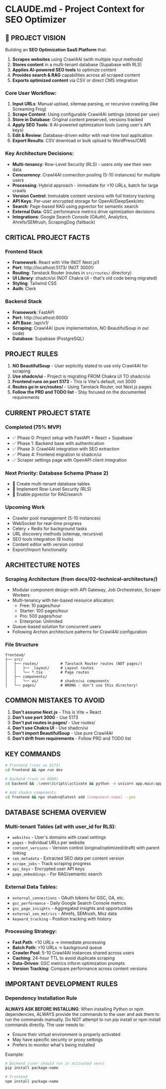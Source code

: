 # CLAUDE.md - Project Context for SEO Optimizer

## 🎯 PROJECT VISION

Building an **SEO Optimization SaaS Platform** that:
1. **Scrapes websites** using Crawl4AI (with multiple input methods)
2. **Stores content** in a multi-tenant database (Supabase with RLS)
3. **Applies AI-powered SEO tools** to optimize content
4. **Provides search & RAG** capabilities across all scraped content
5. **Exports optimized content** via CSV or direct CMS integration

### Core User Workflow:
1. **Input URLs**: Manual upload, sitemap parsing, or recursive crawling (like Screaming Frog)
2. **Scrape Content**: Using configurable Crawl4AI settings (stored per user)
3. **Store in Database**: Original content preserved, versions tracked
4. **Apply SEO Tools**: 8 AI-powered optimization tools (using user's API keys)
5. **Edit & Review**: Database-driven editor with real-time tool application
6. **Export Results**: CSV download or bulk upload to WordPress/CMS

### Key Architecture Decisions:
- **Multi-tenancy**: Row-Level Security (RLS) - users only see their own data
- **Concurrency**: Crawl4AI connection pooling (5-10 instances) for multiple users
- **Processing**: Hybrid approach - immediate for <10 URLs, batch for large crawls
- **Version Control**: Immutable content versions with full history tracking
- **API Keys**: Per-user encrypted storage for OpenAI/DeepSeek/etc
- **Search**: Page-based RAG using pgvector for semantic search
- **External Data**: GSC performance metrics drive optimization decisions
- **Integrations**: Google Search Console (OAuth), Analytics, Ahrefs/SEMrush, ScrapingDog (fallback)

## CRITICAL PROJECT FACTS

### Frontend Stack
- **Framework**: React with Vite (NOT Next.js!)
- **Port**: http://localhost:5173/ (NOT 3000!)
- **Routing**: Tanstack Router (routes in `src/routes/` directory)
- **UI Library**: shadcn/ui (NOT Chakra UI - that's old code being migrated)
- **Styling**: Tailwind CSS
- **Auth**: Clerk

### Backend Stack
- **Framework**: FastAPI
- **Port**: http://localhost:8000/
- **API Base**: /api/v1/
- **Scraping**: Crawl4AI (pure implementation, NO BeautifulSoup in our code)
- **Database**: Supabase (PostgreSQL)

## PROJECT RULES

1. **NO BeautifulSoup** - User explicitly stated to use only Crawl4AI for scraping
2. **Use shadcn/ui** - Project is migrating FROM Chakra UI TO shadcn/ui
3. **Frontend runs on port 5173** - This is Vite's default, not 3000
4. **Routes go in src/routes/** - Using Tanstack Router, not Next.js pages
5. **Follow the PRD and TODO list** - Stay focused on the documented requirements

## CURRENT PROJECT STATE

### Completed (75% MVP)
- ✅ Phase 0: Project setup with FastAPI + React + Supabase
- ✅ Phase 1: Backend base with authentication
- ✅ Phase 3: Crawl4AI integration with SEO extraction
- ✅ Phase 4: Frontend migration to shadcn/ui
- ✅ Scraper settings page with OpenAPI client integration

### Next Priority: Database Schema (Phase 2)
- 🎯 Create multi-tenant database tables
- 🎯 Implement Row-Level Security (RLS)
- 🎯 Enable pgvector for RAG/search

### Upcoming Work
- Crawler pool management (5-10 instances)
- WebSocket for real-time progress
- Celery + Redis for background tasks
- URL discovery methods (sitemap, recursive)
- SEO tools integration (8 tools)
- Content editor with version control
- Export/Import functionality

## ARCHITECTURE NOTES

### Scraping Architecture (from docs/02-technical-architecture/)
- Modular component design with API Gateway, Job Orchestrator, Scraper Workers
- Multi-tenancy with tier-based resource allocation:
  - Free: 10 pages/hour
  - Starter: 100 pages/hour  
  - Pro: 500 pages/hour
  - Enterprise: Unlimited
- Queue-based solution for concurrent users
- Following Archon architecture patterns for Crawl4AI configuration

### File Structure
```
frontend/
├── src/
│   ├── routes/          # Tanstack Router routes (NOT pages/)
│   │   ├── _layout/     # Layout routes
│   │   └── *.tsx        # Page routes
│   ├── components/
│   │   └── ui/          # shadcn/ui components
│   └── pages/           # WRONG - don't use this directory!
```

## COMMON MISTAKES TO AVOID

1. **Don't assume Next.js** - This is Vite + React
2. **Don't use port 3000** - Use 5173
3. **Don't put routes in pages/** - Use routes/
4. **Don't use Chakra UI** - Use shadcn/ui
5. **Don't import BeautifulSoup** - Use pure Crawl4AI
6. **Don't drift from requirements** - Follow PRD and TODO list

## KEY COMMANDS

```bash
# Frontend (runs on 5173)
cd frontend && npm run dev

# Backend (runs on 8000)
cd backend && .\venv\Scripts\activate && python -m uvicorn app.main:app --reload

# Add shadcn components
cd frontend && npx shadcn@latest add [component-name] --yes
```

## DATABASE SCHEMA OVERVIEW

### Multi-tenant Tables (all with user_id for RLS):
- `websites` - User's domains with crawl settings
- `pages` - Individual URLs per website
- `content_versions` - Version control (original/optimized/draft) with parent linking
- `seo_metadata` - Extracted SEO data per content version
- `scrape_jobs` - Track scraping progress
- `api_keys` - Encrypted user API keys
- `page_embeddings` - For RAG/semantic search

### External Data Tables:
- `external_connections` - OAuth tokens for GSC, GA, etc.
- `gsc_performance` - Daily Google Search Console metrics
- `gsc_page_insights` - Aggregated insights and opportunities
- `external_seo_metrics` - Ahrefs, SEMrush, Moz data
- `keyword_tracking` - Position tracking with history

### Processing Strategy:
- **Fast Path**: <10 URLs → immediate processing
- **Batch Path**: >10 URLs → background queue
- **Crawler Pool**: 5-10 Crawl4AI instances shared across users
- **Caching**: 24-hour TTL to avoid duplicate scraping
- **Data-Driven**: GSC metrics inform optimization prompts
- **Version Tracking**: Compare performance across content versions

## IMPORTANT DEVELOPMENT RULES

### Dependency Installation Rule
**ALWAYS ASK BEFORE INSTALLING**: When installing Python or npm dependencies, ALWAYS provide the commands to the user and ask them to run the commands manually. Do NOT attempt to run pip install or npm install commands directly. The user needs to:
- Ensure their virtual environment is properly activated
- May have specific security or proxy settings
- Prefers to monitor what's being installed

Example:
```bash
# Backend (user should run in activated venv)
pip install package-name

# Frontend  
npm install package-name
```